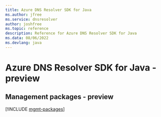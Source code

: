 ```yaml
---
title: Azure DNS Resolver SDK for Java
ms.author: jfree
ms.service: dnsresolver
author: joshfree
ms.topic: reference
description: Reference for Azure DNS Resolver SDK for Java
ms.data: 08/06/2022
ms.devlang: java
---
```

# Azure DNS Resolver SDK for Java - preview

## Management packages - preview
[!INCLUDE [mgmt-packages](dns-resolver-mgmt-index.md)]